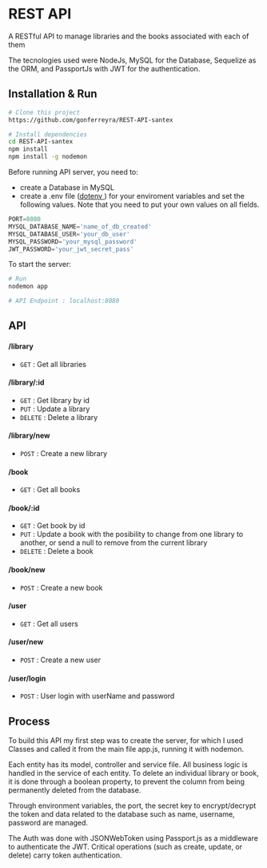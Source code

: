 # REST API

A RESTful API to manage libraries and the books associated with each of them

The tecnologies used were NodeJs, MySQL for the Database, Sequelize as the ORM, and PassportJs with JWT for the authentication.

## Installation & Run

```bash
# Clone this project
https://github.com/gonferreyra/REST-API-santex
```

```bash
# Install dependencies
cd REST-API-santex
npm install
npm install -g nodemon
```

Before running API server, you need to:

- create a Database in MySQL
- create a .env file ([dotenv
  ](https://www.npmjs.com/package/dotenv)) for your enviroment variables and set the following values. Note that you need to put your own values on all fields.

```go
PORT=8080
MYSQL_DATABASE_NAME='name_of_db_created'
MYSQL_DATABASE_USER='your_db_user'
MYSQL_PASSWORD='your_mysql_password'
JWT_PASSWORD='your_jwt_secret_pass'
```

To start the server:

```bash
# Run
nodemon app

# API Endpoint : localhost:8080
```

## API

#### /library

- `GET` : Get all libraries

#### /library/:id

- `GET` : Get library by id
- `PUT` : Update a library
- `DELETE` : Delete a library

#### /library/new

- `POST` : Create a new library

#### /book

- `GET` : Get all books

#### /book/:id

- `GET` : Get book by id
- `PUT` : Update a book with the posibility to change from one library to another, or send a null to remove from the current library
- `DELETE` : Delete a book

#### /book/new

- `POST` : Create a new book

#### /user

- `GET` : Get all users

#### /user/new

- `POST` : Create a new user

#### /user/login

- `POST` : User login with userName and password

## Process

To build this API my first step was to create the server, for which I used Classes and called it from the main file app.js, running it with nodemon.

Each entity has its model, controller and service file. All business logic is handled in the service of each entity. To delete an individual library or book, it is done through a boolean property, to prevent the column from being permanently deleted from the database.

Through environment variables, the port, the secret key to encrypt/decrypt the token and data related to the database such as name, username, password are managed.

The Auth was done with JSONWebToken using Passport.js as a middleware to authenticate the JWT. Critical operations (such as create, update, or delete) carry token authentication.
